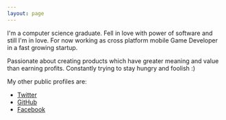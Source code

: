 ```yaml
---
layout: page
---
```


I'm a computer science graduate. Fell in love with power of software and still I'm in love. For now working as cross platform mobile Game Developer in a fast growing startup.

Passionate about creating products which have greater meaning and value than earning profits.
Constantly trying to stay hungry and foolish :)

My other public profiles are:

* [Twitter](http://twitter.com/waqas716)
* [GitHub](http://github.com/waqas716)
* [Facebook](http://facebook.com/waqas716)


